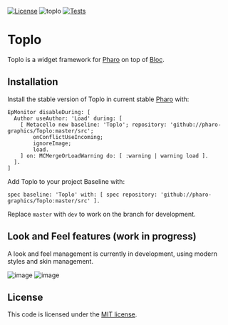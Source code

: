 [![License](https://img.shields.io/github/license/pharo-graphics/Toplo.svg)](./LICENSE)
![toplo](https://github.com/pharo-graphics/Toplo/assets/49183340/57963fee-ed86-4ee0-99e1-7c39e9a9cdf9)
[![Tests](https://github.com/pharo-graphics/Toplo/actions/workflows/tests.yml/badge.svg)](https://github.com/pharo-graphics/Toplo/actions/workflows/tests.yml)

# Toplo

Toplo is a widget framework for [Pharo](https://www.pharo.org) on top of [Bloc](https://github.com/pharo-graphics/Bloc). 

## Installation

Install the stable version of Toplo in current stable [Pharo](https://www.pharo.org) with:

```Smalltalk
EpMonitor disableDuring: [
  Author useAuthor: 'Load' during: [
    [ Metacello new baseline: 'Toplo'; repository: 'github://pharo-graphics/Toplo:master/src';
        onConflictUseIncoming;
        ignoreImage;
        load.
    ] on: MCMergeOrLoadWarning do: [ :warning | warning load ].
  ].
]
```

Add Toplo to your project Baseline with:

```Smalltalk
spec baseline: 'Toplo' with: [ spec repository: 'github://pharo-graphics/Toplo:master/src' ].
```

Replace `master` with `dev` to work on the branch for development.


## Look and Feel features (work in progress)

A look and feel management is currently in development, using modern styles and skin management.

![image](https://github.com/pharo-graphics/Toplo/assets/49183340/2e61623f-5844-4294-b87a-195dd6c1c636)
![image](https://github.com/pharo-graphics/Toplo/assets/49183340/a76ee5a2-1e2f-414f-8ab8-4dad71d4fc4f)


## License

This code is licensed under the [MIT license](./LICENSE).
